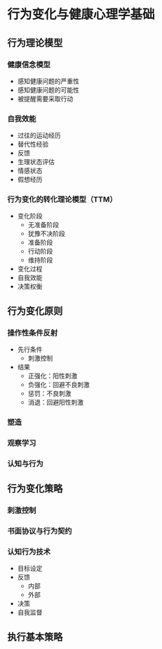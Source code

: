 

# 行为变化与健康心理学基础



## 行为理论模型

### 健康信念模型

- 感知健康问题的严重性
- 感知健康问题的可能性
- 被提醒需要采取行动

### 自我效能

- 过往的运动经历
- 替代性经验
- 反馈
- 生理状态评估
- 情感状态
- 假想经历

### 行为变化的转化理论模型（TTM）

- 变化阶段
    - 无准备阶段
    - 犹豫不决阶段
    - 准备阶段
    - 行动阶段
    - 维持阶段
- 变化过程
- 自我效能
- 决策权衡

## 行为变化原则

### 操作性条件反射

- 先行条件
    - 刺激控制
- 结果
    - 正强化：阳性刺激
    - 负强化：回避不良刺激
    - 惩罚：不良刺激
    - 消退：回避阳性刺激



### 塑造

### 观察学习

### 认知与行为





## 行为变化策略

### 刺激控制

### 书面协议与行为契约

### 认知行为技术

- 目标设定
- 反馈
    - 内部
    - 外部
- 决策
- 自我监督



## 执行基本策略